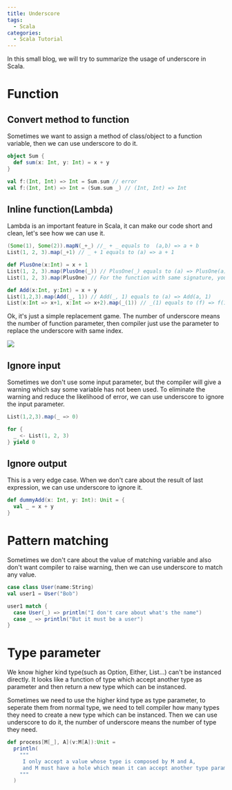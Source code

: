 ```yaml
---
title: Underscore
tags:
  - Scala
categories:
  - Scala Tutorial
---
```


In this small blog, we will try to summarize the usage of underscore in Scala.

# Function

## Convert method to function

Sometimes we want to assign a method of class/object to a function variable, then we can use underscore to do it.

```scala
object Sum {
  def sum(x: Int, y: Int) = x + y
}
```

```scala
val f:(Int, Int) => Int = Sum.sum // error
val f:(Int, Int) => Int = (Sum.sum _) // (Int, Int) => Int
```
## Inline function(Lambda)

Lambda is an important feature in Scala, it can make our code short and clean, let's see how we can use it.

```scala
(Some(1), Some(2)).mapN(_+_) //_ + _ equals to  (a,b) => a + b
List(1, 2, 3).map(_+1) // _ + 1 equals to (a) => a + 1
```

```scala
def PlusOne(x:Int) = x + 1
List(1, 2, 3).map(PlusOne(_)) // PlusOne(_) equals to (a) => PlusOne(a)
List(1, 2, 3).map(PlusOne) // For the function with same signature, you can just type the name
```

```scala
def Add(x:Int, y:Int) = x + y
List(1,2,3).map(Add(_, 1)) // Add(_, 1) equals to (a) => Add(a, 1)
List(x:Int => x+1, x:Int => x+2).map(_(1)) // _(1) equals to (f) => f(1)
```

Ok, it's just a simple replacement game.
The number of underscore means the number of function parameter, then compiler just use the parameter to replace the underscore with same index.

![](https://tva1.sinaimg.cn/large/006tNbRwly1gaifd3fzbbj304r033dfp.jpg)

## Ignore input

Sometimes we don't use some input parameter, but the compiler will give a warning which say some variable has not been used.
To eliminate the warning and reduce the likelihood of error, we can use underscore to ignore the input parameter.

```scala
List(1,2,3).map(_ => 0)
```

```scala
for {
  _ <- List(1, 2, 3)
} yield 0
```

## Ignore output

This is a very edge case. When we don't care about the result of last expression, we can use underscore to ignore it.

```scala
def dummyAdd(x: Int, y: Int): Unit = {
  val _ = x + y
}
```

# Pattern matching

Sometimes we don't care about the value of matching variable and also don't want compiler to raise warning, then we can use underscore to match any value.

```scala
case class User(name:String)
val user1 = User("Bob")

user1 match {
  case User(_) => println("I don't care about what's the name")
  case _ => println("But it must be a user")
}
```

# Type parameter

We know higher kind type(such as Option, Either, List...) can't be instanced directly.
It looks like a function of type which accept another type as parameter and then return a new type which can be instanced.

Sometimes we need to use the higher kind type as type parameter,
to seperate them from normal type, we need to tell compiler how many types they need to create a new type which can be instanced.
Then we can use underscore to do it, the number of underscore means the number of type they need.

```scala
def process[M[_], A](v:M[A]):Unit = 
  println(
    """
     I only accept a value whose type is composed by M and A, 
     and M must have a hole which mean it can accept another type parameter"
    """
  )
```

